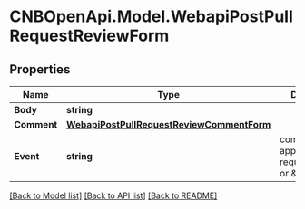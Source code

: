 # CNBOpenApi.Model.WebapiPostPullRequestReviewForm

## Properties

Name | Type | Description | Notes
------------ | ------------- | ------------- | -------------
**Body** | **string** |  | [optional] 
**Comment** | [**WebapiPostPullRequestReviewCommentForm**](WebapiPostPullRequestReviewCommentForm.md) |  | [optional] 
**Event** | **string** | comment, approve, request_changes or \&quot;\&quot; | [optional] 

[[Back to Model list]](../../README.md#documentation-for-models) [[Back to API list]](../../README.md#documentation-for-api-endpoints) [[Back to README]](../../README.md)

